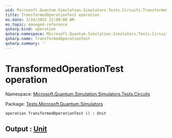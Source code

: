 ```yaml
---
uid: Microsoft.Quantum.Simulation.Simulators.Tests.Circuits.TransformedOperationTest
title: TransformedOperationTest operation
ms.date: 3/24/2021 12:00:00 AM
ms.topic: managed-reference
qsharp.kind: operation
qsharp.namespace: Microsoft.Quantum.Simulation.Simulators.Tests.Circuits
qsharp.name: TransformedOperationTest
qsharp.summary: ''
---
```


# TransformedOperationTest operation

Namespace: [Microsoft.Quantum.Simulation.Simulators.Tests.Circuits](xref:Microsoft.Quantum.Simulation.Simulators.Tests.Circuits)

Package: [Tests.Microsoft.Quantum.Simulators](https://nuget.org/packages/Tests.Microsoft.Quantum.Simulators)




```qsharp
operation TransformedOperationTest () : Unit
```


## Output : [Unit](xref:microsoft.quantum.lang-ref.unit)

